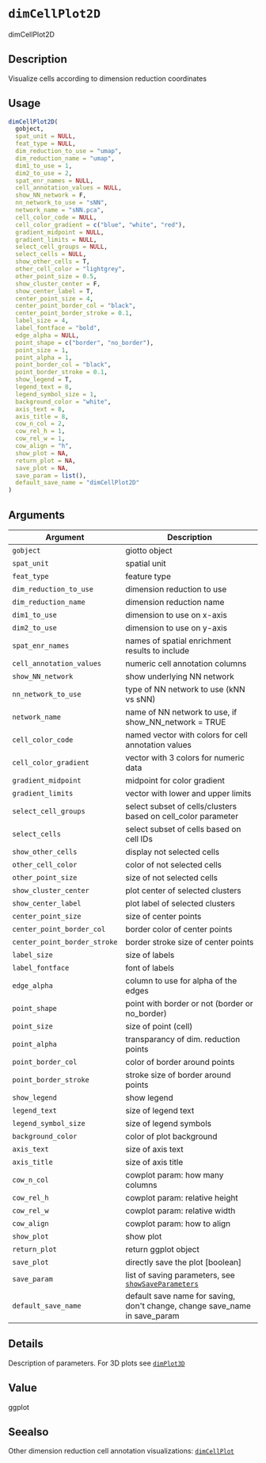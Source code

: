 # `dimCellPlot2D`

dimCellPlot2D


## Description

Visualize cells according to dimension reduction coordinates


## Usage

```r
dimCellPlot2D(
  gobject,
  spat_unit = NULL,
  feat_type = NULL,
  dim_reduction_to_use = "umap",
  dim_reduction_name = "umap",
  dim1_to_use = 1,
  dim2_to_use = 2,
  spat_enr_names = NULL,
  cell_annotation_values = NULL,
  show_NN_network = F,
  nn_network_to_use = "sNN",
  network_name = "sNN.pca",
  cell_color_code = NULL,
  cell_color_gradient = c("blue", "white", "red"),
  gradient_midpoint = NULL,
  gradient_limits = NULL,
  select_cell_groups = NULL,
  select_cells = NULL,
  show_other_cells = T,
  other_cell_color = "lightgrey",
  other_point_size = 0.5,
  show_cluster_center = F,
  show_center_label = T,
  center_point_size = 4,
  center_point_border_col = "black",
  center_point_border_stroke = 0.1,
  label_size = 4,
  label_fontface = "bold",
  edge_alpha = NULL,
  point_shape = c("border", "no_border"),
  point_size = 1,
  point_alpha = 1,
  point_border_col = "black",
  point_border_stroke = 0.1,
  show_legend = T,
  legend_text = 8,
  legend_symbol_size = 1,
  background_color = "white",
  axis_text = 8,
  axis_title = 8,
  cow_n_col = 2,
  cow_rel_h = 1,
  cow_rel_w = 1,
  cow_align = "h",
  show_plot = NA,
  return_plot = NA,
  save_plot = NA,
  save_param = list(),
  default_save_name = "dimCellPlot2D"
)
```


## Arguments

Argument      |Description
------------- |----------------
`gobject`     |     giotto object
`spat_unit`     |     spatial unit
`feat_type`     |     feature type
`dim_reduction_to_use`     |     dimension reduction to use
`dim_reduction_name`     |     dimension reduction name
`dim1_to_use`     |     dimension to use on x-axis
`dim2_to_use`     |     dimension to use on y-axis
`spat_enr_names`     |     names of spatial enrichment results to include
`cell_annotation_values`     |     numeric cell annotation columns
`show_NN_network`     |     show underlying NN network
`nn_network_to_use`     |     type of NN network to use (kNN vs sNN)
`network_name`     |     name of NN network to use, if show_NN_network = TRUE
`cell_color_code`     |     named vector with colors for cell annotation values
`cell_color_gradient`     |     vector with 3 colors for numeric data
`gradient_midpoint`     |     midpoint for color gradient
`gradient_limits`     |     vector with lower and upper limits
`select_cell_groups`     |     select subset of cells/clusters based on cell_color parameter
`select_cells`     |     select subset of cells based on cell IDs
`show_other_cells`     |     display not selected cells
`other_cell_color`     |     color of not selected cells
`other_point_size`     |     size of not selected cells
`show_cluster_center`     |     plot center of selected clusters
`show_center_label`     |     plot label of selected clusters
`center_point_size`     |     size of center points
`center_point_border_col`     |     border color of center points
`center_point_border_stroke`     |     border stroke size of center points
`label_size`     |     size of labels
`label_fontface`     |     font of labels
`edge_alpha`     |     column to use for alpha of the edges
`point_shape`     |     point with border or not (border or no_border)
`point_size`     |     size of point (cell)
`point_alpha`     |     transparancy of dim. reduction points
`point_border_col`     |     color of border around points
`point_border_stroke`     |     stroke size of border around points
`show_legend`     |     show legend
`legend_text`     |     size of legend text
`legend_symbol_size`     |     size of legend symbols
`background_color`     |     color of plot background
`axis_text`     |     size of axis text
`axis_title`     |     size of axis title
`cow_n_col`     |     cowplot param: how many columns
`cow_rel_h`     |     cowplot param: relative height
`cow_rel_w`     |     cowplot param: relative width
`cow_align`     |     cowplot param: how to align
`show_plot`     |     show plot
`return_plot`     |     return ggplot object
`save_plot`     |     directly save the plot [boolean]
`save_param`     |     list of saving parameters, see [`showSaveParameters`](#showsaveparameters)
`default_save_name`     |     default save name for saving, don't change, change save_name in save_param


## Details

Description of parameters. For 3D plots see [`dimPlot3D`](#dimplot3d)


## Value

ggplot


## Seealso

Other dimension reduction cell annotation visualizations:
 [`dimCellPlot`](#dimcellplot)


